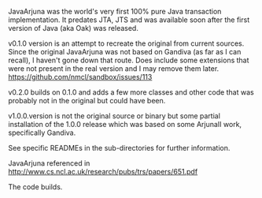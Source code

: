 JavaArjuna was the world's very first 100% pure Java transaction implementation. It predates JTA, JTS and was available
soon after the first version of Java (aka Oak) was released.

v0.1.0 version is an attempt to recreate the original from current
sources. Since the original JavaArjuna was not based on Gandiva (as
far as I can recall), I haven't gone down that route. Does include some
extensions that were not present in the real version and I may remove
them later. https://github.com/nmcl/sandbox/issues/113

v0.2.0 builds on 0.1.0 and adds a few more classes and other code that
was probably not in the original but could have been.

v1.0.0.version is not the original source or binary but some partial
installation of the 1.0.0 release which was based on some ArjunaII
work, specifically Gandiva.

See specific READMEs in the sub-directories for further information.

JavaArjuna referenced in http://www.cs.ncl.ac.uk/research/pubs/trs/papers/651.pdf

The code builds.
